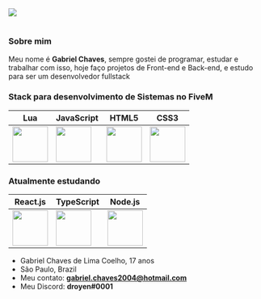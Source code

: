 <img src="https://cdn.discordapp.com/attachments/890289168700297271/890701282417979482/banner_github.png">

# 

<h3>Sobre mim</h3>

Meu nome é <b>Gabriel Chaves</b>, sempre gostei de programar, estudar e trabalhar com isso, hoje faço projetos de Front-end e Back-end, e estudo para ser um desenvolvedor fullstack

<h3>Stack para desenvolvimento de Sistemas no FiveM</h3>

 Lua | JavaScript | HTML5 | CSS3 |
| --------- | --------- | --------- | --------- |
<img src="https://upload.wikimedia.org/wikipedia/commons/thumb/c/cf/Lua-Logo.svg/1200px-Lua-Logo.svg.png" width="70vw" height="70vh"> | <img src="https://upload.wikimedia.org/wikipedia/commons/thumb/9/99/Unofficial_JavaScript_logo_2.svg/480px-Unofficial_JavaScript_logo_2.svg.png" width="70vw" height="70vh"> | <img src="https://logodownload.org/wp-content/uploads/2016/10/html5-logo-10.png" width="70vw" height="70vh"> | <img src="https://cdn.345tool.com/public/logos/css-formatter-logo.png" width="70vw" height="70vh"> |

<h3>Atualmente estudando</h3>

React.js | TypeScript | Node.js |
--------- | --------- | --------- |
<img src="https://cdn.discordapp.com/attachments/770846775287742468/854777962339237928/2507930-middle.png" width="70vw" height="70vh"> | <img src="https://appmasters.io/static/typescript-logo-26cc95f255ccb936d154b43614f61602.png" width="70vw" height="70vh"> | <img src="https://cdn.freebiesupply.com/logos/large/2x/nodejs-icon-logo-png-transparent.png" width="70vw" height="70vh"> |


- Gabriel Chaves de Lima Coelho, 17 anos
- São Paulo, Brazil
- Meu contato: <b>gabriel.chaves2004@hotmail.com</b>
- Meu Discord: <b>droyen#0001</b>
#

